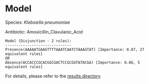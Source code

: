 
# Model

Species: *Klebsiella pneumoniae*

Antibiotic: Amoxicillin_Clavulanic_Acid

```
Model (Disjunction - 2 rules):
------------------------------
Presence(AAAAATGAAGTTTTAAATCAATCTAAAGTAT) [Importance: 0.87, 27 equivalent rules]
OR
Absence(ACCACCCGCACGGCGACTCCGCGGTATACGA) [Importance: 0.66, 5 equivalent rules]

```

For details, please refer to the [results directory](../../../../../results/scm_b/klebsiella%20pneumoniae/amoxicillin_clavulanic_acid/repeat_5/).

